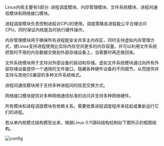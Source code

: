 Linux内核主要有5部分: 进程调度模块、内存管理模块、文件系统模块、进程间通信模块和网络接口模块。

进程调度模块负责控制进程对CPU的使用。调度策略各进程能公平合理访问CPU，同时保证内核能及时执行硬件操作。

内存管理模块用于确保所有进程能安全共享主内存区，同时支持虚拟内存管理方式，使Linux支持进程使用比实际内存空间更多的内存容量。并可以利用文件系统把暂时不用的内存数据交换到外部存储设备上，当需要时再还换回来。

文件系统模块用于支持对外部设备的驱动和存储。虚拟文件系统模块通过向所有外部存储设备提供一个通用的文件接口，隐藏各种硬件设备的不同细节。从而提供并支持与其他OS兼容的多种文件系统格式。

进程间通信模块用于支持多种进程间的信息交换方式。

网络接口模块提供对多种网络通信标准的访问并支持多种网络硬件。

所有模块和进程调度模块有依赖关系。需要依靠进程调度程序来挂起或重新运行它们的进程。

若从单内核模式结构模型出来，根据Linux 0.11源码结构绘制如下图所示的框图结构。

![config](images/3.png)